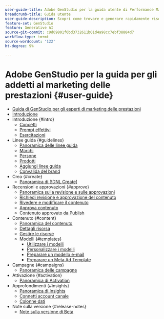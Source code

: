 ```yaml
---
user-guide-title: Adobe GenStudio per la guida utente di Performance Marketing
breadcrumb-title: Guida utente
user-guide-description: Scopri come trovare e generare rapidamente risorse sul brand, creare varianti e ottimizzare le esperienze in base a informazioni approfondite sulle prestazioni dei contenuti in tempo reale.
feature-set: GenStudio
feature: Generative AI
source-git-commit: c9d09801f0bd3732611b01d4a98cc7ebf38884d7
workflow-type: tm+mt
source-wordcount: '122'
ht-degree: 9%

---
```



# Adobe GenStudio per la guida per gli addetti al marketing delle prestazioni {#user-guide}

+ [Guida di GenStudio per gli esperti di marketing delle prestazioni](home.md)
+ [Introduzione](get-started.md)
+ Introduzione {#intro}
   + [Concetti](concepts.md)
   + [Prompt effettivi](effective-prompts.md)
   + [Esercitazioni](https://experienceleague.adobe.com/docs/genstudio/learning/tutorials.html)
+ Linee guida {#guidelines}
   + [Panoramica delle linee guida](guidelines/overview.md)
   + [Marchi](guidelines/brands.md)
   + [Persone](guidelines/personas.md)
   + [Prodotti](guidelines/products.md)
   + [Aggiungi linee guida](guidelines/add-guidelines.md)
   + [Convalida del brand](guidelines/brand-validation.md)
+ Crea {#create}
   + [Panoramica di [!DNL Create]](create/overview.md)
+ Recensioni e approvazioni {#approve}
   + [Panoramica sulla revisione e sulle approvazioni](approvals/overview.md)
   + [Richiedi revisione e approvazione del contenuto](approvals/request-review.md)
   + [Rivedere e modificare il contenuto](approvals/review-and-edit.md)
   + [Approva contenuto](approvals/approve-content.md)
   + [Contenuto approvato da Publish](approvals/publish-content.md)
+ Contenuto {#content}
   + [Panoramica del contenuto](content/overview.md)
   + [Dettagli risorsa](content/asset-details.md)
   + [Gestire le risorse](content/manage-assets.md)
   + Modelli {#templates}
      + [Utilizzare i modelli](content/use-templates.md)
      + [Personalizzare i modelli](content/customize-template.md)
      + [Preparare un modello e-mail](content/email-template.md)
      + [Preparare un Meta Ad Template](content/meta-template.md)
+ Campagne {#campaigns}
   + [Panoramica delle campagne](campaigns/overview.md)
+ Attivazione {#activation}
   + [Panoramica di Activation](activation/overview.md)
+ Approfondimenti {#insights}
   + [Panoramica di Insights](insights/overview.md)
   + [Connetti account canale](insights/connect-channel.md)
   + [Colonne dati](insights/data-columns.md)
+ Note sulla versione {#release-notes}
   + [Note sulla versione di Beta](beta-release-notes.md)


